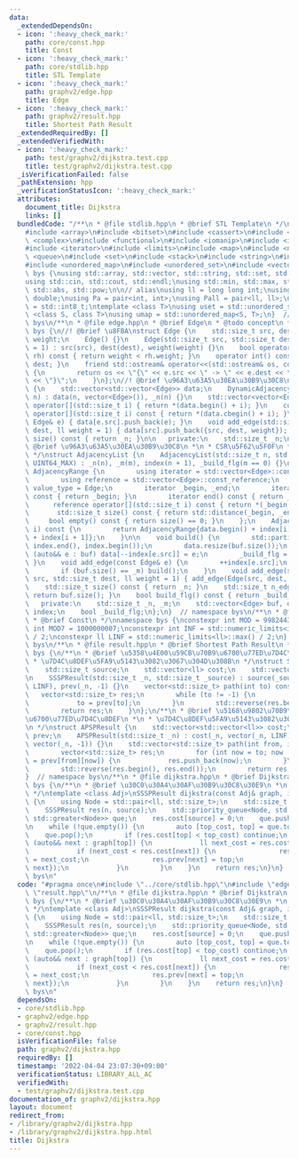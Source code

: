 ```yaml
---
data:
  _extendedDependsOn:
  - icon: ':heavy_check_mark:'
    path: core/const.hpp
    title: Const
  - icon: ':heavy_check_mark:'
    path: core/stdlib.hpp
    title: STL Template
  - icon: ':heavy_check_mark:'
    path: graphv2/edge.hpp
    title: Edge
  - icon: ':heavy_check_mark:'
    path: graphv2/result.hpp
    title: Shortest Path Result
  _extendedRequiredBy: []
  _extendedVerifiedWith:
  - icon: ':heavy_check_mark:'
    path: test/graphv2/dijkstra.test.cpp
    title: test/graphv2/dijkstra.test.cpp
  _isVerificationFailed: false
  _pathExtension: hpp
  _verificationStatusIcon: ':heavy_check_mark:'
  attributes:
    document_title: Dijkstra
    links: []
  bundledCode: "/**\n * @file stdlib.hpp\n * @brief STL Template\n */\n#include <algorithm>\n\
    #include <array>\n#include <bitset>\n#include <cassert>\n#include <cmath>\n#include\
    \ <complex>\n#include <functional>\n#include <iomanip>\n#include <iostream>\n\
    #include <iterator>\n#include <limits>\n#include <map>\n#include <numeric>\n#include\
    \ <queue>\n#include <set>\n#include <stack>\n#include <string>\n#include <type_traits>\n\
    #include <unordered_map>\n#include <unordered_set>\n#include <vector>\n\nnamespace\
    \ bys {\nusing std::array, std::vector, std::string, std::set, std::map, std::pair;\n\
    using std::cin, std::cout, std::endl;\nusing std::min, std::max, std::sort, std::reverse,\
    \ std::abs, std::pow;\n\n// alias\nusing ll = long long int;\nusing ld = long\
    \ double;\nusing Pa = pair<int, int>;\nusing Pall = pair<ll, ll>;\nusing ibool\
    \ = std::int8_t;\ntemplate <class T>\nusing uset = std::unordered_set<T>;\ntemplate\
    \ <class S, class T>\nusing umap = std::unordered_map<S, T>;\n}  // namespace\
    \ bys\n/**\n * @file edge.hpp\n * @brief Edge\n * @todo concept\n */\nnamespace\
    \ bys {\n//! @brief \u8FBA\nstruct Edge {\n    std::size_t src, dest;\n    ll\
    \ weight;\n    Edge() {}\n    Edge(std::size_t src, std::size_t dest, ll weight\
    \ = 1) : src(src), dest(dest), weight(weight) {}\n    bool operator<(const Edge&\
    \ rh) const { return weight < rh.weight; }\n    operator int() const { return\
    \ dest; }\n    friend std::ostream& operator<<(std::ostream& os, const Edge& e)\
    \ {\n        return os << \"{\" << e.src << \" -> \" << e.dest << \": \" << e.weight\
    \ << \"}\";\n    }\n};\n//! @brief \u96A3\u63A5\u30EA\u30B9\u30C8\nstruct DynamicAdjacencyList\
    \ {\n    std::vector<std::vector<Edge>> data;\n    DynamicAdjacencyList(std::size_t\
    \ n) : data(n, vector<Edge>()), _n(n) {}\n    std::vector<vector<Edge>>::reference\
    \ operator[](std::size_t i) { return *(data.begin() + i); }\n    const std::vector<vector<Edge>>::const_reference\
    \ operator[](std::size_t i) const { return *(data.cbegin() + i); }\n    void add_edge(const\
    \ Edge& e) { data[e.src].push_back(e); }\n    void add_edge(std::size_t src, std::size_t\
    \ dest, ll weight = 1) { data[src].push_back({src, dest, weight}); }\n    std::size_t\
    \ size() const { return _n; }\n\n   private:\n    std::size_t _n;\n};\n/**\n *\
    \ @brief \u96A3\u63A5\u30EA\u30B9\u30C8\n *\n * CSR\u5F62\u5F0F\n * See: https://qiita.com/Nachia/items/d420c08b333296f54526\n\
    \ */\nstruct AdjacencyList {\n    AdjacencyList(std::size_t n, std::size_t m =\
    \ UINT64_MAX) : _n(n), _m(m), index(n + 1), _build_flg(m == 0) {}\n\n    struct\
    \ AdjacencyRange {\n        using iterator = std::vector<Edge>::const_iterator;\n\
    \        using reference = std::vector<Edge>::const_reference;\n        using\
    \ value_type = Edge;\n        iterator _begin, _end;\n        iterator begin()\
    \ const { return _begin; }\n        iterator end() const { return _end; }\n  \
    \      reference operator[](std::size_t i) const { return *(_begin + i); }\n \
    \       std::size_t size() const { return std::distance(_begin, _end); }\n   \
    \     bool empty() const { return size() == 0; }\n    };\n    AdjacencyRange operator[](std::size_t\
    \ i) const {\n        return AdjacencyRange{data.begin() + index[i], data.begin()\
    \ + index[i + 1]};\n    }\n\n    void build() {\n        std::partial_sum(index.begin(),\
    \ index.end(), index.begin());\n        data.resize(buf.size());\n        for\
    \ (auto&& e : buf) data[--index[e.src]] = e;\n        _build_flg = true;\n   \
    \ }\n    void add_edge(const Edge& e) {\n        ++index[e.src];\n        buf.emplace_back(e);\n\
    \        if (buf.size() == _m) build();\n    }\n    void add_edge(std::size_t\
    \ src, std::size_t dest, ll weight = 1) { add_edge(Edge(src, dest, weight)); }\n\
    \    std::size_t size() const { return _n; }\n    std::size_t n_edge() const {\
    \ return buf.size(); }\n    bool build_flg() const { return _build_flg; }\n\n\
    \   private:\n    std::size_t _n, _m;\n    std::vector<Edge> buf, data;\n    std::vector<std::size_t>\
    \ index;\n    bool _build_flg;\n};\n}  // namespace bys\n/**\n * @file const.hpp\n\
    \ * @brief Const\n */\nnamespace bys {\nconstexpr int MOD = 998244353;\nconstexpr\
    \ int MOD7 = 1000000007;\nconstexpr int INF = std::numeric_limits<int>::max()\
    \ / 2;\nconstexpr ll LINF = std::numeric_limits<ll>::max() / 2;\n}  // namespace\
    \ bys\n/**\n * @file result.hpp\n * @brief Shortest Path Result\n */\nnamespace\
    \ bys {\n/**\n * @brief \u5358\u4E00\u59CB\u70B9\u6700\u77ED\u7D4C\u8DEF\n *\n\
    \ * \u7D4C\u8DEF\u5FA9\u5143\u3082\u3067\u304D\u308B\n */\nstruct SSSPResult {\n\
    \    std::size_t source;\n    std::vector<ll> cost;\n    std::vector<int> prev;\n\
    \n    SSSPResult(std::size_t _n, std::size_t _source) : source(_source), cost(_n,\
    \ LINF), prev(_n, -1) {}\n    vector<std::size_t> path(int to) const {\n     \
    \   vector<std::size_t> res;\n        while (to != -1) {\n            res.push_back(to);\n\
    \            to = prev[to];\n        }\n        std::reverse(res.begin(), res.end());\n\
    \        return res;\n    }\n};\n/**\n * @brief \u5168\u9802\u70B9\u5BFE\u9593\
    \u6700\u77ED\u7D4C\u8DEF\n *\n * \u7D4C\u8DEF\u5FA9\u5143\u3082\u3067\u304D\u308B\
    \n */\nstruct APSPResult {\n    std::vector<std::vector<ll>> cost;\n    std::vector<std::vector<int>>\
    \ prev;\n    APSPResult(std::size_t _n) : cost(_n, vector(_n, LINF)), prev(_n,\
    \ vector(_n, -1)) {}\n    std::vector<std::size_t> path(int from, int to) {\n\
    \        vector<std::size_t> res;\n        for (int now = to; now != from; now\
    \ = prev[from][now]) {\n            res.push_back(now);\n        }\n        res.push_back(from);\n\
    \        std::reverse(res.begin(), res.end());\n        return res;\n    }\n};\n\
    }  // namespace bys\n/**\n * @file dijkstra.hpp\n * @brief Dijkstra\n */\nnamespace\
    \ bys {\n/**\n * @brief \u30C0\u30A4\u30AF\u30B9\u30C8\u30E9\n *\n * O(Elog(V))\n\
    \ */\ntemplate <class Adj>\nSSSPResult dijkstra(const Adj& graph, int source)\
    \ {\n    using Node = std::pair<ll, std::size_t>;\n    std::size_t n = graph.size();\n\
    \    SSSPResult res(n, source);\n    std::priority_queue<Node, std::vector<Node>,\
    \ std::greater<Node>> que;\n    res.cost[source] = 0;\n    que.push({0, source});\n\
    \n    while (!que.empty()) {\n        auto [top_cost, top] = que.top();\n    \
    \    que.pop();\n        if (res.cost[top] < top_cost) continue;\n        for\
    \ (auto&& next : graph[top]) {\n            ll next_cost = res.cost[top] + next.weight;\n\
    \            if (next_cost < res.cost[next]) {\n                res.cost[next]\
    \ = next_cost;\n                res.prev[next] = top;\n                que.push({next_cost,\
    \ next});\n            }\n        }\n    }\n    return res;\n}\n}  // namespace\
    \ bys\n"
  code: "#pragma once\n#include \"../core/stdlib.hpp\"\n#include \"edge.hpp\"\n#include\
    \ \"result.hpp\"\n/**\n * @file dijkstra.hpp\n * @brief Dijkstra\n */\nnamespace\
    \ bys {\n/**\n * @brief \u30C0\u30A4\u30AF\u30B9\u30C8\u30E9\n *\n * O(Elog(V))\n\
    \ */\ntemplate <class Adj>\nSSSPResult dijkstra(const Adj& graph, int source)\
    \ {\n    using Node = std::pair<ll, std::size_t>;\n    std::size_t n = graph.size();\n\
    \    SSSPResult res(n, source);\n    std::priority_queue<Node, std::vector<Node>,\
    \ std::greater<Node>> que;\n    res.cost[source] = 0;\n    que.push({0, source});\n\
    \n    while (!que.empty()) {\n        auto [top_cost, top] = que.top();\n    \
    \    que.pop();\n        if (res.cost[top] < top_cost) continue;\n        for\
    \ (auto&& next : graph[top]) {\n            ll next_cost = res.cost[top] + next.weight;\n\
    \            if (next_cost < res.cost[next]) {\n                res.cost[next]\
    \ = next_cost;\n                res.prev[next] = top;\n                que.push({next_cost,\
    \ next});\n            }\n        }\n    }\n    return res;\n}\n}  // namespace\
    \ bys\n"
  dependsOn:
  - core/stdlib.hpp
  - graphv2/edge.hpp
  - graphv2/result.hpp
  - core/const.hpp
  isVerificationFile: false
  path: graphv2/dijkstra.hpp
  requiredBy: []
  timestamp: '2022-04-04 23:07:30+09:00'
  verificationStatus: LIBRARY_ALL_AC
  verifiedWith:
  - test/graphv2/dijkstra.test.cpp
documentation_of: graphv2/dijkstra.hpp
layout: document
redirect_from:
- /library/graphv2/dijkstra.hpp
- /library/graphv2/dijkstra.hpp.html
title: Dijkstra
---
```


